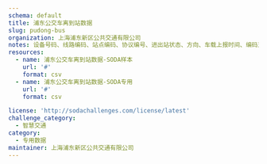 ```yaml
---
schema: default
title: 浦东公交车离到站数据
slug: pudong-bus
organization: 上海浦东新区公共交通有限公司
notes: 设备号码、线路编码、站点编码、协议编号、进出站状态、方向、车载上报时间、编码对应表
resources:
  - name: 浦东公交车离到站数据-SODA样本
    url: '#'
    format: csv
  - name: 浦东公交车离到站数据-SODA专用
    url: '#'
    format: csv

license: 'http://sodachallenges.com/license/latest'
challenge_category: 
  - 智慧交通
category:
  - 专用数据
maintainer: 上海浦东新区公共交通有限公司
---
```

